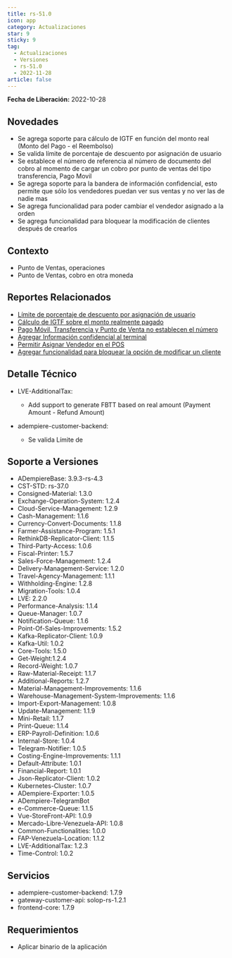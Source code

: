 ```yaml
---
title: rs-51.0
icon: app
category: Actualizaciones
star: 9
sticky: 9
tag:
  - Actualizaciones
  - Versiones
  - rs-51.0
  - 2022-11-28
article: false
---
```


**Fecha de Liberación:** 2022-10-28

## Novedades

- Se agrega soporte para cálculo de IGTF en función del monto real (Monto del Pago - el Reembolso)
- Se valida límite de porcentaje de descuento por asignación de usuario
- Se establece el número de referencia al número de documento del cobro al momento de cargar un cobro por punto de ventas del tipo transferencia, Pago Movil
- Se agrega soporte para la bandera de información confidencial, esto permite que sólo los vendedores puedan ver sus ventas y no ver las de nadie mas
- Se agrega funcionalidad para poder cambiar el vendedor asignado a la orden
- Se agrega funcionalidad para bloquear la modificación de clientes después de crearlos

## Contexto

- Punto de Ventas, operaciones
- Punto de Ventas, cobro en otra moneda

## Reportes Relacionados

- [Límite de porcentaje de descuento por asignación de usuario](https://github.com/erpcya/Control-PROSEIN/issues/302)
- [Cálculo de IGTF sobre el monto realmente pagado](https://github.com/erpcya/Control-ERPYA/issues/925)
- [Pago Móvil, Transferencia y Punto de Venta no establecen el número](https://github.com/erpcya/Control-PROSEIN/issues/304)
- [Agregar Información confidencial al terminal](https://github.com/erpcya/Control-PROSEIN/issues/314)
- [Permitir Asignar Vendedor en el POS](https://github.com/erpcya/Control-PROSEIN/issues/315)
- [Agregar funcionalidad para bloquear la opción de modificar un cliente](https://github.com/erpcya/Control-PROSEIN/issues/316)

## Detalle Técnico

- LVE-AdditionalTax:

  - Add support to generate FBTT based on real amount (Payment Amount - Refund Amount)

- adempiere-customer-backend:

  - Se valida Límite de
  
## Soporte a Versiones

- ADempiereBase: 3.9.3-rs-4.3
- CST-STD: rs-37.0
- Consigned-Material: 1.3.0
- Exchange-Operation-System: 1.2.4
- Cloud-Service-Management: 1.2.9
- Cash-Management: 1.1.6
- Currency-Convert-Documents: 1.1.8
- Farmer-Assistance-Program: 1.5.1
- RethinkDB-Replicator-Client: 1.1.5
- Third-Party-Access: 1.0.6
- Fiscal-Printer: 1.5.7
- Sales-Force-Management: 1.2.4
- Delivery-Management-Service: 1.2.0
- Travel-Agency-Management: 1.1.1
- Withholding-Engine: 1.2.8
- Migration-Tools: 1.0.4
- LVE: 2.2.0
- Performance-Analysis: 1.1.4
- Queue-Manager: 1.0.7
- Notification-Queue: 1.1.6
- Point-Of-Sales-Improvements: 1.5.2
- Kafka-Replicator-Client: 1.0.9
- Kafka-Util: 1.0.2
- Core-Tools: 1.5.0
- Get-Weight:1.2.4
- Record-Weight: 1.0.7
- Raw-Material-Receipt: 1.1.7
- Additional-Reports: 1.2.7
- Material-Management-Improvements: 1.1.6
- Warehouse-Management-System-Improvements: 1.1.6
- Import-Export-Management: 1.0.8
- Update-Management: 1.1.9
- Mini-Retail: 1.1.7
- Print-Queue: 1.1.4
- ERP-Payroll-Definition: 1.0.6
- Internal-Store: 1.0.4
- Telegram-Notifier: 1.0.5
- Costing-Engine-Improvements: 1.1.1
- Default-Attribute: 1.0.1
- Financial-Report: 1.0.1
- Json-Replicator-Client: 1.0.2
- Kubernetes-Cluster: 1.0.7
- ADempiere-Exporter: 1.0.5
- ADempiere-TelegramBot
- e-Commerce-Queue: 1.1.5
- Vue-StoreFront-API: 1.0.9
- Mercado-Libre-Venezuela-API: 1.0.8
- Common-Functionalities: 1.0.0
- FAP-Venezuela-Location: 1.1.2
- LVE-AdditionalTax: 1.2.3
- Time-Control: 1.0.2

## Servicios

- adempiere-customer-backend: 1.7.9
- gateway-customer-api: solop-rs-1.2.1
- frontend-core: 1.7.9

## Requerimientos

- Aplicar binario de la aplicación
